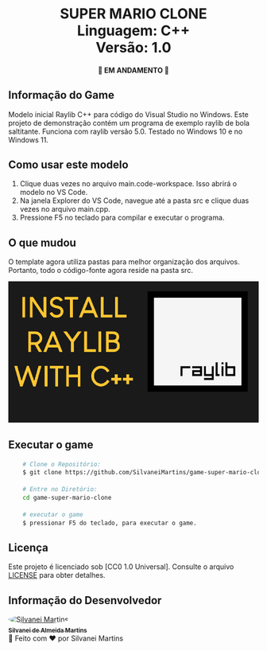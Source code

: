 <h1 align="center">
    SUPER MARIO CLONE
    <br />
    Linguagem: C++
    <br />
    Versão: 1.0
</h1>

<h4 align="center">
    🚀 EM ANDAMENTO 🚀
</h4>

## Informação do Game

Modelo inicial Raylib C++ para código do Visual Studio no Windows.
Este projeto de demonstração contém um programa de exemplo raylib de bola saltitante.
Funciona com raylib versão 5.0. Testado no Windows 10 e no Windows 11.

## Como usar este modelo

1. Clique duas vezes no arquivo main.code-workspace. Isso abrirá o modelo no VS Code.
2. Na janela Explorer do VS Code, navegue até a pasta src e clique duas vezes no arquivo main.cpp.
3. Pressione F5 no teclado para compilar e executar o programa.

## O que mudou

O template agora utiliza pastas para melhor organização dos arquivos.
Portanto, todo o código-fonte agora reside na pasta src.

<p align="center">
  <img src="preview.jpg" alt="" width="800">
</p>

<!-- <p align="center">
    <a href="https://imgur.com/Gup6jka"><img src="https://i.imgur.com/Gup6jka.png" title="source: imgur.com" /></a>
    <br />
</p> -->

## Executar o game

```bash
    # Clone o Repositório:
    $ git clone https://github.com/SilvaneiMartins/game-super-mario-clone

    # Entre no Diretório:
    cd game-super-mario-clone

    # executar o game
    $ pressionar F5 do teclado, para executar o game.
```

## Licença

Este projeto é licenciado sob [CC0 1.0 Universal]. Consulte o arquivo [LICENSE](https://github.com/SilvaneiMartins/sam-fitness/blob/master/LICENSE) para obter detalhes.

## Informação do Desenvolvedor

<a href="https://github.com/SilvaneiMartins">
    <img
        style="border-radius:50%"
        src="https://github.com/SilvaneiMartins.png"
        width="100px;"
        alt="Silvanei Martins"
    />
    <br />
    <sub>
        <b>Silvanei de Almeida Martins</b>
    </sub>
</a>
     <a href="https://github.com/SilvaneiMartins" title="Silvanei martins" >
 </a>
<br />
🚀 Feito com ❤️ por Silvanei Martins
